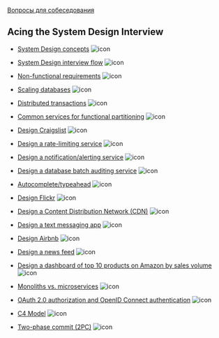 [Вопросы для собеседования](../../README.md)


## Acing the System Design Interview

+ [System Design concepts](computer_science/csmenu.md) ![icon][done]
+ [System Design interview flow](git/git.md) ![icon][done]
+ [Non-functional requirements](java/javamenu.md) ![icon][done]
+ [Scaling databases](databases/dbmenu.md) ![icon][done]
+ [Distributed transactions](http_api/httpmenu.md) ![icon][done]
+ [Common services for functional partitioning](test/test.md) ![icon][done]
+ [Design Craigslist](cache_log/cacheandlog.md) ![icon][done]
+ [Design a rate-limiting service](websocket_messagebrokers/brokersmenu.md) ![icon][done]
+ [Design a notification/alerting service](log/logmenu.md) ![icon][done]
+ [Design a database batch auditing service](monitor/monmenu.md) ![icon][done]
+ [Autocomplete/typeahead](empty.md) ![icon][done]
+ [Design Flickr](containerization/menu.md) ![icon][done]
+ [Design a Content Distribution Network (CDN)](empty.md) ![icon][done]
+ [Design a text messaging app](design/designmenu.md) ![icon][done]
+ [Design Airbnb](design/designmenu.md) ![icon][done]
+ [Design a news feed](design/designmenu.md) ![icon][done]
+ [Design a dashboard of top 10 products on Amazon by sales
  volume](design/designmenu.md) ![icon][done]

+ [Monoliths vs. microservices](design/designmenu.md) ![icon][done]
+ [OAuth 2.0 authorization and OpenID Connect
  authentication](design/designmenu.md) ![icon][done]
+ [C4 Model](design/designmenu.md) ![icon][done]
+ [Two-phase commit (2PC)](design/designmenu.md) ![icon][done]

[done]:done.png